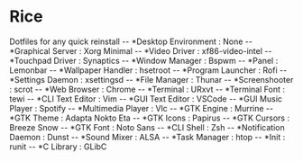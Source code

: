 # Rice
Dotfiles for any quick reinstall
-- *Desktop Environment : None
-- *Graphical Server : Xorg Minimal
-- *Video Driver : xf86-video-intel
-- *Touchpad Driver : Synaptics
-- *Window Manager : Bspwm
-- *Panel : Lemonbar
-- *Wallpaper Handler : hsetroot
-- *Program Launcher : Rofi
-- *Settings Daemon : xsettingsd
-- *File Manager : Thunar
-- *Screenshooter : scrot
-- *Web Browser : Chrome
-- *Terminal : URxvt
-- *Terminal Font : tewi
-- *CLI Text Editor : Vim
-- *GUI Text Editor : VSCode
-- *GUI Music Player : Spotify
-- *Multimedia Player : Vlc
-- *GTK Engine : Murrine
-- *GTK Theme : Adapta Nokto Eta
-- *GTK Icons : Papirus
-- *GTK Cursors : Breeze Snow
-- *GTK Font : Noto Sans
-- *CLI Shell : Zsh
-- *Notification Daemon : Dunst
-- *Sound Mixer : ALSA
-- *Task Manager : htop
-- *Init : runit
-- *C Library : GLibC